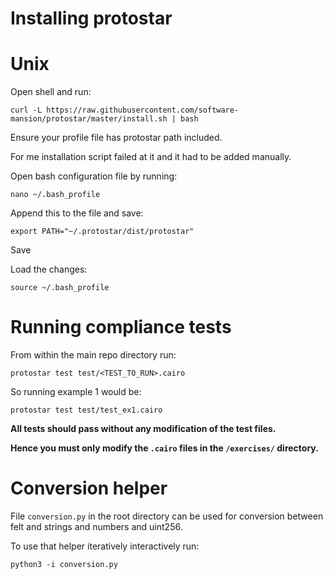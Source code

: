 # Installing protostar

# Unix

Open shell and run:

`curl -L https://raw.githubusercontent.com/software-mansion/protostar/master/install.sh | bash`

Ensure your profile file has protostar path included.

For me installation script failed at it and it had to be added manually.

Open bash configuration file by running:

`nano ~/.bash_profile`

Append this to the file and save:

`export PATH="~/.protostar/dist/protostar"`

Save

Load the changes:

`source ~/.bash_profile`

# Running compliance tests

From within the main repo directory run:

`protostar test test/<TEST_TO_RUN>.cairo`

So running example 1 would be:

`protostar test test/test_ex1.cairo`

**All tests should pass without any modification of the test files.**

**Hence you must only modify the `.cairo` files in the `/exercises/` directory.**

# Conversion helper

File `conversion.py` in the root directory can be used for conversion between felt and strings and numbers and uint256.

To use that helper iteratively interactively run:

`python3 -i conversion.py`
